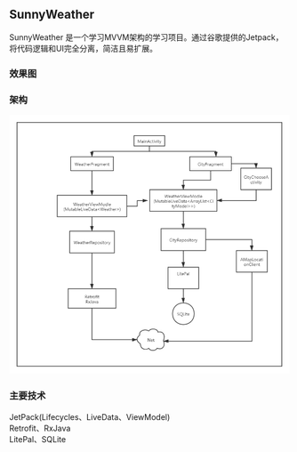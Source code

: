## SunnyWeather

SunnyWeather 是一个学习MVVM架构的学习项目。通过谷歌提供的Jetpack，将代码逻辑和UI完全分离，简洁且易扩展。</br>

### 效果图

### 架构
![avatar](/Screenshot/mvvm.png)

### 主要技术
JetPack(Lifecycles、LiveData、ViewModel)</br>
Retrofit、RxJava</br>
LitePal、SQLite
